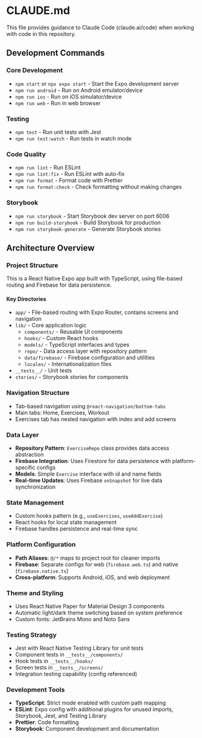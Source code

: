 # CLAUDE.md

This file provides guidance to Claude Code (claude.ai/code) when working with code in this repository.

## Development Commands

### Core Development
- `npm start` or `npx expo start` - Start the Expo development server
- `npm run android` - Run on Android emulator/device
- `npm run ios` - Run on iOS simulator/device  
- `npm run web` - Run in web browser

### Testing
- `npm test` - Run unit tests with Jest
- `npm run test:watch` - Run tests in watch mode

### Code Quality
- `npm run lint` - Run ESLint
- `npm run lint:fix` - Run ESLint with auto-fix
- `npm run format` - Format code with Prettier
- `npm run format:check` - Check formatting without making changes

### Storybook
- `npm run storybook` - Start Storybook dev server on port 6006
- `npm run build-storybook` - Build Storybook for production
- `npm run storybook-generate` - Generate Storybook stories

## Architecture Overview

### Project Structure
This is a React Native Expo app built with TypeScript, using file-based routing and Firebase for data persistence.

#### Key Directories
- `app/` - File-based routing with Expo Router, contains screens and navigation
- `lib/` - Core application logic
  - `components/` - Reusable UI components
  - `hooks/` - Custom React hooks
  - `models/` - TypeScript interfaces and types
  - `repo/` - Data access layer with repository pattern
  - `data/firebase/` - Firebase configuration and utilities
  - `locales/` - Internationalization files
- `__tests__/` - Unit tests
- `stories/` - Storybook stories for components

### Navigation Structure
- Tab-based navigation using `@react-navigation/bottom-tabs`
- Main tabs: Home, Exercises, Workout
- Exercises tab has nested navigation with index and add screens

### Data Layer
- **Repository Pattern**: `ExerciseRepo` class provides data access abstraction
- **Firebase Integration**: Uses Firestore for data persistence with platform-specific configs
- **Models**: Simple `Exercise` interface with id and name fields
- **Real-time Updates**: Uses Firebase `onSnapshot` for live data synchronization

### State Management
- Custom hooks pattern (e.g., `useExercises`, `useAddExercise`)
- React hooks for local state management
- Firebase handles persistence and real-time sync

### Platform Configuration
- **Path Aliases**: `@/*` maps to project root for cleaner imports
- **Firebase**: Separate configs for web (`firebase.web.ts`) and native (`firebase.native.ts`)
- **Cross-platform**: Supports Android, iOS, and web deployment

### Theme and Styling
- Uses React Native Paper for Material Design 3 components
- Automatic light/dark theme switching based on system preference
- Custom fonts: JetBrains Mono and Noto Sans

### Testing Strategy
- Jest with React Native Testing Library for unit tests
- Component tests in `__tests__/components/`
- Hook tests in `__tests__/hooks/`
- Screen tests in `__tests__/screens/`
- Integration testing capability (config referenced)

### Development Tools
- **TypeScript**: Strict mode enabled with custom path mapping
- **ESLint**: Expo config with additional plugins for unused imports, Storybook, Jest, and Testing Library
- **Prettier**: Code formatting
- **Storybook**: Component development and documentation
